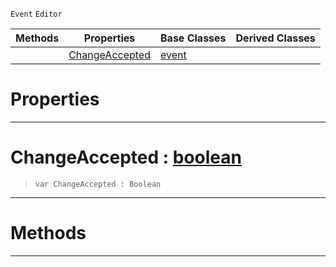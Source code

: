  `Event` `Editor`



|Methods|Properties|Base Classes|Derived Classes|
|---|---|---|---|
| |[ ChangeAccepted](https://plasmaengine.github.io/PlasmaDocs/Plasma1/C++/code_reference/class_reference/textupdatedevent.md#changeaccepted-plasma-engi)|[event](https://plasmaengine.github.io/PlasmaDocs/Plasma1/C++/code_reference/class_reference/event.md)| |


 #  Properties


---  
 #  ChangeAccepted : [boolean](https://plasmaengine.github.io/PlasmaDocs/Plasma1/C++/code_reference/lightning_base_types/boolean.md)

> 
> ``` lang=cpp, name=Lightning
> var ChangeAccepted : Boolean


---  
 #  Methods


---  
 

 